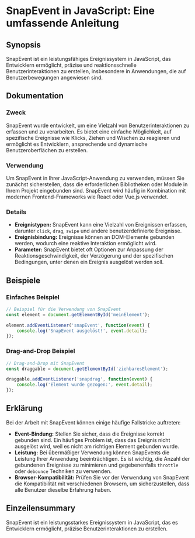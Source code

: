 <!--
Meta Description: # SnapEvent in JavaScript: Eine umfassende Anleitung ## Synopsis SnapEvent ist ein leistungsfähiges Ereignissystem in JavaScript, das Entwicklern ermö...
Meta Keywords: snapevent, und, die, javascript, der
-->

# SnapEvent in JavaScript: Eine umfassende Anleitung

## Synopsis
SnapEvent ist ein leistungsfähiges Ereignissystem in JavaScript, das Entwicklern ermöglicht, präzise und reaktionsschnelle Benutzerinteraktionen zu erstellen, insbesondere in Anwendungen, die auf Benutzerbewegungen angewiesen sind.

## Dokumentation

### Zweck
SnapEvent wurde entwickelt, um eine Vielzahl von Benutzerinteraktionen zu erfassen und zu verarbeiten. Es bietet eine einfache Möglichkeit, auf spezifische Ereignisse wie Klicks, Ziehen und Wischen zu reagieren und ermöglicht es Entwicklern, ansprechende und dynamische Benutzeroberflächen zu erstellen.

### Verwendung
Um SnapEvent in Ihrer JavaScript-Anwendung zu verwenden, müssen Sie zunächst sicherstellen, dass die erforderlichen Bibliotheken oder Module in Ihrem Projekt eingebunden sind. SnapEvent wird häufig in Kombination mit modernen Frontend-Frameworks wie React oder Vue.js verwendet.

### Details
- **Ereignistypen:** SnapEvent kann eine Vielzahl von Ereignissen erfassen, darunter `click`, `drag`, `swipe` und andere benutzerdefinierte Ereignisse.
- **Ereignisbindung:** Ereignisse können an DOM-Elemente gebunden werden, wodurch eine reaktive Interaktion ermöglicht wird.
- **Parameter:** SnapEvent bietet oft Optionen zur Anpassung der Reaktionsgeschwindigkeit, der Verzögerung und der spezifischen Bedingungen, unter denen ein Ereignis ausgelöst werden soll.

## Beispiele

### Einfaches Beispiel
```javascript
// Beispiel für die Verwendung von SnapEvent
const element = document.getElementById('meinElement');

element.addEventListener('snapEvent', function(event) {
    console.log('SnapEvent ausgelöst!', event.detail);
});
```

### Drag-and-Drop Beispiel
```javascript
// Drag-and-Drop mit SnapEvent
const draggable = document.getElementById('ziehbaresElement');

draggable.addEventListener('snapdrag', function(event) {
    console.log('Element wurde gezogen:', event.detail);
});
```

## Erklärung
Bei der Arbeit mit SnapEvent können einige häufige Fallstricke auftreten:

- **Event-Bindung:** Stellen Sie sicher, dass die Ereignisse korrekt gebunden sind. Ein häufiges Problem ist, dass das Ereignis nicht ausgelöst wird, weil es nicht am richtigen Element gebunden wurde.
- **Leistung:** Bei übermäßiger Verwendung können SnapEvents die Leistung Ihrer Anwendung beeinträchtigen. Es ist wichtig, die Anzahl der gebundenen Ereignisse zu minimieren und gegebenenfalls `throttle` oder `debounce` Techniken zu verwenden.
- **Browser-Kompatibilität:** Prüfen Sie vor der Verwendung von SnapEvent die Kompatibilität mit verschiedenen Browsern, um sicherzustellen, dass alle Benutzer dieselbe Erfahrung haben.

## Einzeilensummary
SnapEvent ist ein leistungsstarkes Ereignissystem in JavaScript, das es Entwicklern ermöglicht, präzise Benutzerinteraktionen zu erstellen.